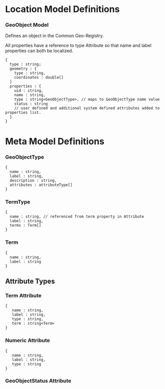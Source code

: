 # Location Model Definitions

### GeoObject Model
Defines an object in the Common Geo-Registry.

All properties have a reference to type Attribute so that name and label properties can both be localized.

```
{
  type : string;
  geometry : {
    type : string,
    coordinates : double[]
  }
  properties : {
    uid : string,
    name : string,
    type : string<GeoObjectType>, // maps to GeoObjectType name value
    status : string
    // user defined and additional system defined attributes added to properties list.
  }
}

```


# Meta Model Definitions

### GeoObjectType
```
{
  name : string,
  label : string,
  description : string,
  attributes : attributeType[]
}
```  

### TermType
```
{
  name : string, // referenced from term property in Attribute
  label : string,
  terms : Term[]
}
```

### Term
```
{
  name : string,
  label : string
}
```

## Attribute Types

### Term Attribute
```
{
   name : string,
   label : string,
   type : string,
   term : string<Term> 
}
```

### Numeric Attribute
```
{
   name : string,
   label : string,
   type : string
}
```


### GeoObjectStatus Attribute
```

```
